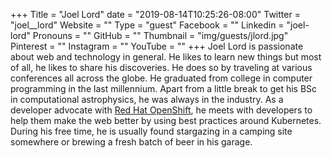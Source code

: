 +++
Title = "Joel Lord"
date = "2019-08-14T10:25:26-08:00"
Twitter = "joel__lord"
Website = ""
Type = "guest"
Facebook = ""
Linkedin = "joel-lord"
Pronouns = ""
GitHub = ""
Thumbnail = "img/guests/jlord.jpg"
Pinterest = ""
Instagram = ""
YouTube = ""
+++
Joel Lord is passionate about web and technology in general. He likes to learn new things but most of all, he likes to share his discoveries. He does so by traveling at various conferences all across the globe. He graduated from college in computer programming in the last millennium. Apart from a little break to get his BSc in computational astrophysics, he was always in the industry. As a developer advocate with [Red Hat OpenShift](https://www.openshift.com/), he meets with developers to help them make the web better by using best practices around Kubernetes. During his free time, he is usually found stargazing in a camping site somewhere or brewing a fresh batch of beer in his garage.
